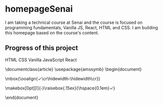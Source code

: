# homepageSenai
I am taking a technical course at Senai and the course is focused on programming fundamentals, Vanilla JS, React, HTML and CSS.
I am building this homepage based on the course's content. 
## Progress of this project
HTML
CSS
Vanilla JavaScript
React

\documentclass{article}
\usepackage{amssymb}
\begin{document}

\mbox{\ooalign{$\checkmark$\cr\hidewidth$\square$\hidewidth\cr}}

\makebox[0pt][l]{$\square$}\raisebox{.15ex}{\hspace{0.1em}$\checkmark$}

\end{document}
